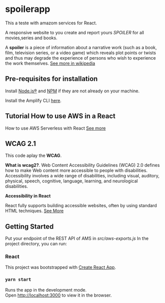 # spoilerapp
This a teste with amazom services for React.

A responsive website to you create and report yours *SPOILER* for all movies,series and books.

A **spoiler** is a piece of information about a narrative work (such as a book, film, television series, or a video game) which reveals plot points or twists and thus may degrade the experience of persons who wish to experience the work themselves. [See more in wikipedia](https://en.wikipedia.org/wiki/Wikipedia:Spoiler)

## Pre-requisites for installation

Install [Node.js®](https://nodejs.org/en/download/) and [NPM](https://www.npmjs.com/get-npm) if they are not already on your machine.

Install the Amplify CLI [here](https://docs.amplify.aws/cli/start/install#install-the-amplify-cli).

## Tutorial How to use AWS in a React 

How to use AWS Serverless with React [See more](https://aws.amazon.com/pt/getting-started/hands-on/build-react-app-amplify-graphql/)

## WCAG 2.1

This code aplay the **WCAG**.

**What is wcag2?**.
Web Content Accessibility Guidelines (WCAG) 2.0 defines how to make Web content more accessible to people with disabilities. Accessibility involves a wide range of disabilities, including visual, auditory, physical, speech, cognitive, language, learning, and neurological disabilities.

**Accessibility in React**

React fully supports building accessible websites, often by using standard HTML techniques. [See More](https://reactjs.org/docs/accessibility.html)

## Getting Started

Put your endpoint of the REST API of AMS in *src/aws-exports.js*
In the project directory, you can run:

### React

This project was bootstrapped with [Create React App](https://github.com/facebook/create-react-app).

### `yarn start`

Runs the app in the development mode.<br />
Open [http://localhost:3000](http://localhost:3000) to view it in the browser.


